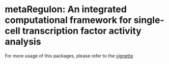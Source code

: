 # metaRegulon: An integrated computational framework for single-cell transcription factor activity analysis

For more usage of this packages, please refer to the [vignette](https://hmutpw.github.io/metaRegulon/)

